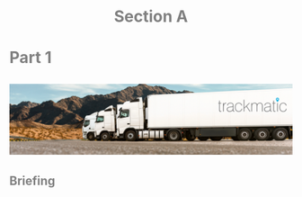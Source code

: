 <h1 style="text-align: center;">
<span style="color:grey">Section A</span>
</h1>

# <span style="color:grey">Part 1</span>

## ![Adding pic](../../Images/headerImage.png)

## <span style="color:grey">Briefing</span>